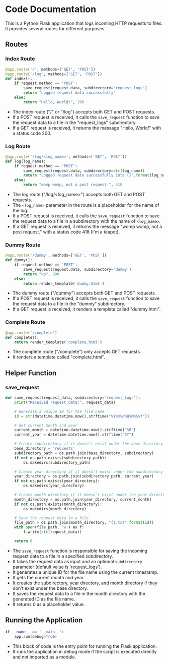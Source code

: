 # Code Documentation

This is a Python Flask application that logs incoming HTTP requests to files. It provides several routes for different purposes.

## Routes

### Index Route

```python
@app.route('/', methods=['GET', 'POST'])
@app.route('/log', methods=['GET', 'POST'])
def index():
    if request.method == 'POST':
        save_request(request.data, subdirectory='request_logs')
        return "Logged request data successfully"
    else:
        return "Hello, World!", 200
```

- The index route ("/" or "/log") accepts both GET and POST requests.
- If a POST request is received, it calls the `save_request` function to save the request data to a file in the "request_logs" subdirectory.
- If a GET request is received, it returns the message "Hello, World!" with a status code 200.

### Log Route

```python
@app.route('/log/<log_name>', methods=['GET', 'POST'])
def log(log_name):
    if request.method == 'POST':
        save_request(request.data, subdirectory=str(log_name))
        return "Logged request data successfully into {}".format(log_name)
    else:
        return "womp womp, not a post request.", 418
```

- The log route ("/log/<log_name>") accepts both GET and POST requests.
- The `<log_name>` parameter in the route is a placeholder for the name of the log.
- If a POST request is received, it calls the `save_request` function to save the request data to a file in a subdirectory with the name of `<log_name>`.
- If a GET request is received, it returns the message "womp womp, not a post request." with a status code 418 (I'm a teapot).

### Dummy Route

```python
@app.route('/dummy', methods=['GET', 'POST'])
def dummy():
    if request.method == 'POST':
        save_request(request.data, subdirectory='dummy')
        return "ko", 200
    else:
        return render_template('dummy.html')
```

- The dummy route ("/dummy") accepts both GET and POST requests.
- If a POST request is received, it calls the `save_request` function to save the request data to a file in the "dummy" subdirectory.
- If a GET request is received, it renders a template called "dummy.html".

### Complete Route

```python
@app.route('/complete')
def complete():
    return render_template('complete.html')
```

- The complete route ("/complete") only accepts GET requests.
- It renders a template called "complete.html".

## Helper Function

### save_request

```python
def save_request(request_data, subdirectory='request_logs'):
    print("Received request data:", request_data)

    # Generate a unique ID for the file name
    id = str(datetime.datetime.now().strftime("%Y%m%d%H%M%S%f"))

    # Get current month and year
    current_month = datetime.datetime.now().strftime("%B")
    current_year = datetime.datetime.now().strftime("%Y")

    # Create subdirectory if it doesn't exist under the base directory
    base_directory = 'requests'
    subdirectory_path = os.path.join(base_directory, subdirectory)
    if not os.path.exists(subdirectory_path):
        os.makedirs(subdirectory_path)

    # Create year directory if it doesn't exist under the subdirectory
    year_directory = os.path.join(subdirectory_path, current_year)
    if not os.path.exists(year_directory):
        os.makedirs(year_directory)

    # Create month directory if it doesn't exist under the year directory
    month_directory = os.path.join(year_directory, current_month)
    if not os.path.exists(month_directory):
        os.makedirs(month_directory)

    # Save the request data to a file
    file_path = os.path.join(month_directory, "{}.txt".format(id))
    with open(file_path, 'w') as f:
        f.write(str(request_data))

    return 0
```

- The `save_request` function is responsible for saving the incoming request data to a file in a specified subdirectory.
- It takes the request data as input and an optional `subdirectory` parameter (default value is 'request_logs').
- It generates a unique ID for the file name using the current timestamp.
- It gets the current month and year.
- It creates the subdirectory, year directory, and month directory if they don't exist under the base directory.
- It saves the request data to a file in the month directory with the generated ID as the file name.
- It returns 0 as a placeholder value.

## Running the Application

```python
if __name__ == '__main__':
    app.run(debug=True)
```

- This block of code is the entry point for running the Flask application.
- It runs the application in debug mode if the script is executed directly and not imported as a module.